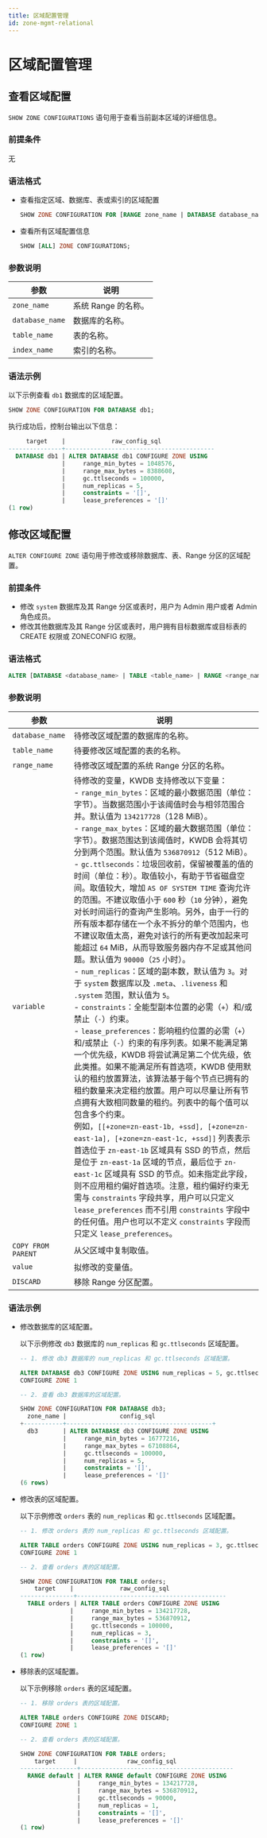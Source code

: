 ```yaml
---
title: 区域配置管理
id: zone-mgmt-relational
---
```


# 区域配置管理

## 查看区域配置

`SHOW ZONE CONFIGURATIONS` 语句用于查看当前副本区域的详细信息。

### 前提条件

无

### 语法格式

- 查看指定区域、数据库、表或索引的区域配置

    ```sql
    SHOW ZONE CONFIGURATION FOR [RANGE zone_name | DATABASE database_name | TABLE table_name  | INDEX table_name @ index_name];
    ```

- 查看所有区域配置信息

    ```sql
    SHOW [ALL] ZONE CONFIGURATIONS;
    ```

### 参数说明

| 参数 | 说明 |
| --- | --- |
| `zone_name` | 系统 Range 的名称。 |
| `database_name` | 数据库的名称。 |
| `table_name` | 表的名称。 |
| `index_name` | 索引的名称。 |

### 语法示例

以下示例查看 `db1` 数据库的区域配置。

```sql
SHOW ZONE CONFIGURATION FOR DATABASE db1;
```

执行成功后，控制台输出以下信息：

```sql
     target    |             raw_config_sql
---------------+------------------------------------------
  DATABASE db1 | ALTER DATABASE db1 CONFIGURE ZONE USING
               |     range_min_bytes = 1048576,
               |     range_max_bytes = 8388608,
               |     gc.ttlseconds = 100000,
               |     num_replicas = 5,
               |     constraints = '[]',
               |     lease_preferences = '[]'
(1 row)
```

## 修改区域配置

`ALTER CONFIGURE ZONE` 语句用于修改或移除数据库、表、Range 分区的区域配置。

### 前提条件

- 修改 `system` 数据库及其 Range 分区或表时，用户为 Admin 用户或者 Admin 角色成员。
- 修改其他数据库及其 Range 分区或表时，用户拥有目标数据库或目标表的 CREATE 权限或 ZONECONFIG 权限。

### 语法格式

```sql
ALTER [DATABASE <database_name> | TABLE <table_name> | RANGE <range_name>] CONFIGURE ZONE [USING <variable> = [COPY FROM PARENT | <value>], <variable> = [<value> | COPY FROM PARENT], ... | DISCARD]
```

### 参数说明

| 参数 | 说明 |
| --- | --- |
| `database_name` | 待修改区域配置的数据库的名称。 |
| `table_name` | 待要修改区域配置的表的名称。 |
| `range_name` | 待修改区域配置的系统 Range 分区的名称。 |
| `variable` | 待修改的变量，KWDB 支持修改以下变量：<br > - `range_min_bytes`：区域的最小数据范围（单位：字节）。当数据范围小于该阈值时会与相邻范围合并。默认值为 `134217728`（128 MiB）。<br >- `range_max_bytes`：区域的最大数据范围（单位：字节）。数据范围达到该阈值时，KWDB 会将其切分到两个范围。默认值为 `536870912`（512 MiB）。<br >- `gc.ttlseconds`：垃圾回收前，保留被覆盖的值的时间（单位：秒）。取值较小，有助于节省磁盘空间。取值较大，增加 `AS OF SYSTEM TIME` 查询允许的范围。不建议取值小于 `600` 秒（`10` 分钟），避免对长时间运行的查询产生影响。另外，由于一行的所有版本都存储在一个永不拆分的单个范围内，也不建议取值太高，避免对该行的所有更改加起来可能超过 `64` MiB，从而导致服务器内存不足或其他问题。默认值为 `90000`（`25` 小时）。<br > - `num_replicas`：区域的副本数，默认值为 `3`。对于 `system` 数据库以及 `.meta`、`.liveness` 和 `.system` 范围，默认值为 `5`。<br > - `constraints`：全能型副本位置的必需（`+`）和/或禁止（`-`）约束。<br >- `lease_preferences`：影响租约位置的必需（`+`）和/或禁止（`-`）约束的有序列表。如果不能满足第一个优先级，KWDB 将尝试满足第二个优先级，依此类推。如果不能满足所有首选项，KWDB 使用默认的租约放置算法，该算法基于每个节点已拥有的租约数量来决定租约放置。用户可以尽量让所有节点拥有大致相同数量的租约。列表中的每个值可以包含多个约束。<br > 例如，`[[+zone=zn-east-1b, +ssd], [+zone=zn-east-1a], [+zone=zn-east-1c, +ssd]]` 列表表示首选位于 `zn-east-1b` 区域具有 SSD 的节点，然后是位于 `zn-east-1a` 区域的节点，最后位于 `zn-east-1c` 区域具有 SSD 的节点。如未指定此字段，则不应用租约偏好首选项。注意，租约偏好约束无需与 `constraints` 字段共享，用户可以只定义 `lease_preferences` 而不引用 `constraints` 字段中的任何值。用户也可以不定义 `constraints` 字段而只定义 `lease_preferences`。|
| `COPY FROM PARENT` | 从父区域中复制取值。 |
| `value` | 拟修改的变量值。 |
| `DISCARD` | 移除 Range 分区配置。 |

### 语法示例

- 修改数据库的区域配置。

    以下示例修改 `db3` 数据库的 `num_replicas` 和 `gc.ttlseconds` 区域配置。

    ```sql
    -- 1. 修改 db3 数据库的 num_replicas 和 gc.ttlseconds 区域配置。

    ALTER DATABASE db3 CONFIGURE ZONE USING num_replicas = 5, gc.ttlseconds = 100000;
    CONFIGURE ZONE 1

    -- 2. 查看 db3 数据库的区域配置。

    SHOW ZONE CONFIGURATION FOR DATABASE db3;
      zone_name |               config_sql                 
    +-----------+-----------------------------------------+
      db3       | ALTER DATABASE db3 CONFIGURE ZONE USING  
                |     range_min_bytes = 16777216,          
                |     range_max_bytes = 67108864,          
                |     gc.ttlseconds = 100000,              
                |     num_replicas = 5,                    
                |     constraints = '[]',                  
                |     lease_preferences = '[]'             
    (6 rows)
    ```

- 修改表的区域配置。

    以下示例修改 `orders` 表的 `num_replicas` 和 `gc.ttlseconds` 区域配置。

    ```sql
    -- 1. 修改 orders 表的 num_replicas 和 gc.ttlseconds 区域配置。

    ALTER TABLE orders CONFIGURE ZONE USING num_replicas = 3, gc.ttlseconds = 100000;
    CONFIGURE ZONE 1

    -- 2. 查看 orders 表的区域配置。

    SHOW ZONE CONFIGURATION FOR TABLE orders;
        target    |             raw_config_sql
    ---------------+------------------------------------------
      TABLE orders | ALTER TABLE orders CONFIGURE ZONE USING
                  |     range_min_bytes = 134217728,
                  |     range_max_bytes = 536870912,
                  |     gc.ttlseconds = 100000,
                  |     num_replicas = 3,
                  |     constraints = '[]',
                  |     lease_preferences = '[]'
    (1 row)
    ```

- 移除表的区域配置。

    以下示例移除 `orders` 表的区域配置。

    ```sql
    -- 1. 移除 orders 表的区域配置。

    ALTER TABLE orders CONFIGURE ZONE DISCARD;
    CONFIGURE ZONE 1

    -- 2. 查看 orders 表的区域配置。

    SHOW ZONE CONFIGURATION FOR TABLE orders;
        target     |              raw_config_sql
    ----------------+-------------------------------------------
      RANGE default | ALTER RANGE default CONFIGURE ZONE USING
                    |     range_min_bytes = 134217728,
                    |     range_max_bytes = 536870912,
                    |     gc.ttlseconds = 90000,
                    |     num_replicas = 1,
                    |     constraints = '[]',
                    |     lease_preferences = '[]'
    (1 row)
    ```
